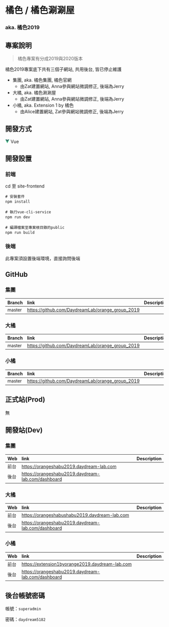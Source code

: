 # 橘色 / 橘色涮涮屋
### aka. 橘色2019

## 專案說明
> 橘色專案有分成2019與2020版本

橘色2019專案底下共有三個子網站, 共用後台, 皆已停止維護
 - 集團, aka. 橘色集團, 橘色官網
   - 由Zat建置網站, Anna參與網站微調修正, 後端為Jerry
 - 大橘, aka. 橘色涮涮屋
   - 由Zat建置網站, Anna參與網站微調修正, 後端為Jerry
 - 小橘, aka. Extension 1 by 橘色
   - 由Alice建置網站, Zat參與網站微調修正, 後端為Jerry

    
## 開發方式
![vue](../assets/image/icon/vue.png) Vue


## 開發設置

### 前端

cd 至 site-frontend
```
# 安裝套件
npm install

# 執行vue-cli-service
npm run dev

# 編譯檔案至專案根目錄的public
npm run build
```

### 後端

此專案須設置後端環境，直接詢問後端



## GitHub

### 集團
Branch            | link                                                                       | Description
:---------------- | :------------------------------------------------------------------------- | :---
master            | https://github.com/DaydreamLab/orange_group_2019                           |

### 大橘
Branch            | link                                                                       | Description
:---------------- | :------------------------------------------------------------------------- | :---
master            | https://github.com/DaydreamLab/orange_group_2019                           |

### 小橘
Branch            | link                                                                       | Description
:---------------- | :------------------------------------------------------------------------- | :---
master            | https://github.com/DaydreamLab/orange_group_2019                           |


## 正式站(Prod)
無


## 開發站(Dev)

### 集團
Web               | link                                                                       | Description
:---------------- | :------------------------------------------------------------------------- | :---
前台              | https://orangeshabu2019.daydream-lab.com                                   |
後台              | https://orangeshabu2019.daydream-lab.com/dashboard                         |

### 大橘
Web               | link                                                                       | Description
:---------------- | :------------------------------------------------------------------------- | :---
前台              | https://orangeshabushabu2019.daydream-lab.com                              |
後台              | https://orangeshabu2019.daydream-lab.com/dashboard                         |

### 小橘
Web               | link                                                                       | Description
:---------------- | :------------------------------------------------------------------------- | :---
前台              | https://extension1byorange2019.daydream-lab.com                            |
後台              | https://orangeshabu2019.daydream-lab.com/dashboard                         |


## 後台帳號密碼

帳號：`superadmin`

密碼：`daydream5182`
